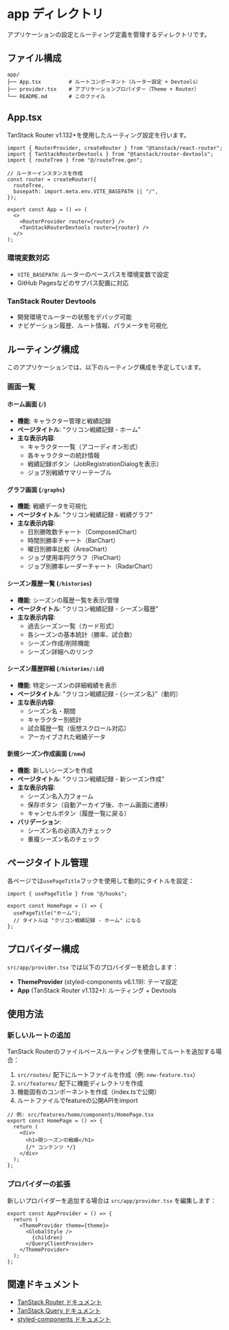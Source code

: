 # app ディレクトリ

アプリケーションの設定とルーティング定義を管理するディレクトリです。

## ファイル構成

```
app/
├── App.tsx         # ルートコンポーネント（ルーター設定 + Devtools）
├── provider.tsx    # アプリケーションプロバイダー（Theme + Router）
└── README.md       # このファイル
```

## App.tsx

TanStack Router v1.132+を使用したルーティング設定を行います。

```tsx
import { RouterProvider, createRouter } from "@tanstack/react-router";
import { TanStackRouterDevtools } from "@tanstack/router-devtools";
import { routeTree } from "@/routeTree.gen";

// ルーターインスタンスを作成
const router = createRouter({
  routeTree,
  basepath: import.meta.env.VITE_BASEPATH || "/",
});

export const App = () => (
  <>
    <RouterProvider router={router} />
    <TanStackRouterDevtools router={router} />
  </>
);
```

### 環境変数対応

- `VITE_BASEPATH`: ルーターのベースパスを環境変数で設定
- GitHub Pagesなどのサブパス配置に対応

### TanStack Router Devtools

- 開発環境でルーターの状態をデバッグ可能
- ナビゲーション履歴、ルート情報、パラメータを可視化

## ルーティング構成

このアプリケーションでは、以下のルーティング構成を予定しています。

### 画面一覧

#### ホーム画面 (`/`)

- **機能**: キャラクター管理と戦績記録
- **ページタイトル**: "クリコン戦績記録 - ホーム"
- **主な表示内容**:
  - キャラクター一覧（アコーディオン形式）
  - 各キャラクターの統計情報
  - 戦績記録ボタン（JobRegistrationDialogを表示）
  - ジョブ別戦績サマリーテーブル

#### グラフ画面 (`/graphs`)

- **機能**: 戦績データを可視化
- **ページタイトル**: "クリコン戦績記録 - 戦績グラフ"
- **主な表示内容**:
  - 日別勝敗数チャート（ComposedChart）
  - 時間別勝率チャート（BarChart）
  - 曜日別勝率比較（AreaChart）
  - ジョブ使用率円グラフ（PieChart）
  - ジョブ別勝率レーダーチャート（RadarChart）

#### シーズン履歴一覧 (`/histories`)

- **機能**: シーズンの履歴一覧を表示/管理
- **ページタイトル**: "クリコン戦績記録 - シーズン履歴"
- **主な表示内容**:
  - 過去シーズン一覧（カード形式）
  - 各シーズンの基本統計（勝率、試合数）
  - シーズン作成/削除機能
  - シーズン詳細へのリンク

#### シーズン履歴詳細 (`/histories/:id`)

- **機能**: 特定シーズンの詳細戦績を表示
- **ページタイトル**: "クリコン戦績記録 - {シーズン名}"（動的）
- **主な表示内容**:
  - シーズン名・期間
  - キャラクター別統計
  - 試合履歴一覧（仮想スクロール対応）
  - アーカイブされた戦績データ

#### 新規シーズン作成画面 (`/new`)

- **機能**: 新しいシーズンを作成
- **ページタイトル**: "クリコン戦績記録 - 新シーズン作成"
- **主な表示内容**:
  - シーズン名入力フォーム
  - 保存ボタン（自動アーカイブ後、ホーム画面に遷移）
  - キャンセルボタン（履歴一覧に戻る）
- **バリデーション**:
  - シーズン名の必須入力チェック
  - 重複シーズン名のチェック

## ページタイトル管理

各ページでは`usePageTitle`フックを使用して動的にタイトルを設定：

```tsx
import { usePageTitle } from "@/hooks";

export const HomePage = () => {
  usePageTitle("ホーム");
  // タイトルは "クリコン戦績記録 - ホーム" になる
};
```

## プロバイダー構成

`src/app/provider.tsx` では以下のプロバイダーを統合します：

- **ThemeProvider** (styled-components v6.1.19): テーマ設定
- **App** (TanStack Router v1.132+): ルーティング + Devtools

## 使用方法

### 新しいルートの追加

TanStack Routerのファイルベースルーティングを使用してルートを追加する場合：

1. `src/routes/` 配下にルートファイルを作成（例: `new-feature.tsx`）
2. `src/features/` 配下に機能ディレクトリを作成
3. 機能固有のコンポーネントを作成（index.tsで公開）
4. ルートファイルでfeatureの公開APIをimport

```tsx
// 例: src/features/home/components/HomePage.tsx
export const HomePage = () => {
  return (
    <div>
      <h1>現シーズンの戦績</h1>
      {/* コンテンツ */}
    </div>
  );
};
```

### プロバイダーの拡張

新しいプロバイダーを追加する場合は `src/app/provider.tsx` を編集します：

```tsx
export const AppProvider = () => {
  return (
    <ThemeProvider theme={theme}>
      <GlobalStyle />
        {children}
      </QueryClientProvider>
    </ThemeProvider>
  );
};
```

## 関連ドキュメント

- [TanStack Router ドキュメント](https://tanstack.com/router)
- [TanStack Query ドキュメント](https://tanstack.com/query)
- [styled-components ドキュメント](https://styled-components.com/)
